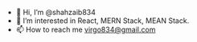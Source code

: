 - 👋 Hi, I’m @shahzaib834
- 👀 I’m interested in React, MERN Stack, MEAN Stack.
- 📫 How to reach me virgo834@gmail.com

<!---
shahzaib834/shahzaib834 is a ✨ special ✨ repository because its `README.md` (this file) appears on your GitHub profile.
You can click the Preview link to take a look at your changes.
--->
